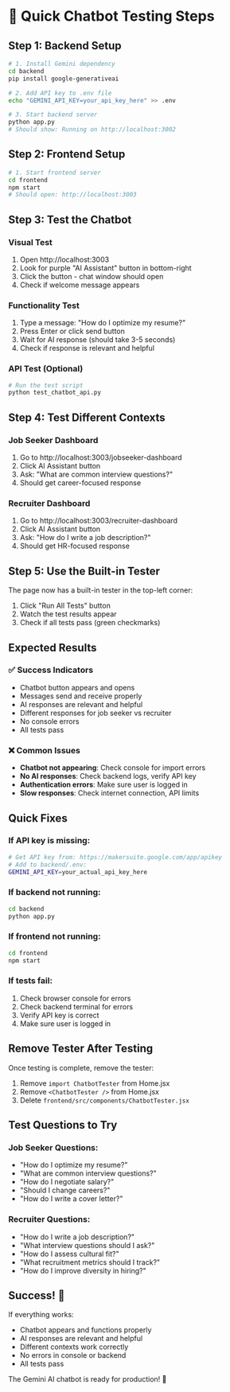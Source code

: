 # 🚀 Quick Chatbot Testing Steps

## Step 1: Backend Setup
```bash
# 1. Install Gemini dependency
cd backend
pip install google-generativeai

# 2. Add API key to .env file
echo "GEMINI_API_KEY=your_api_key_here" >> .env

# 3. Start backend server
python app.py
# Should show: Running on http://localhost:3002
```

## Step 2: Frontend Setup
```bash
# 1. Start frontend server
cd frontend
npm start
# Should open: http://localhost:3003
```

## Step 3: Test the Chatbot

### Visual Test
1. Open http://localhost:3003
2. Look for purple "AI Assistant" button in bottom-right
3. Click the button - chat window should open
4. Check if welcome message appears

### Functionality Test
1. Type a message: "How do I optimize my resume?"
2. Press Enter or click send button
3. Wait for AI response (should take 3-5 seconds)
4. Check if response is relevant and helpful

### API Test (Optional)
```bash
# Run the test script
python test_chatbot_api.py
```

## Step 4: Test Different Contexts

### Job Seeker Dashboard
1. Go to http://localhost:3003/jobseeker-dashboard
2. Click AI Assistant button
3. Ask: "What are common interview questions?"
4. Should get career-focused response

### Recruiter Dashboard  
1. Go to http://localhost:3003/recruiter-dashboard
2. Click AI Assistant button
3. Ask: "How do I write a job description?"
4. Should get HR-focused response

## Step 5: Use the Built-in Tester

The page now has a built-in tester in the top-left corner:
1. Click "Run All Tests" button
2. Watch the test results appear
3. Check if all tests pass (green checkmarks)

## Expected Results

### ✅ Success Indicators
- Chatbot button appears and opens
- Messages send and receive properly
- AI responses are relevant and helpful
- Different responses for job seeker vs recruiter
- No console errors
- All tests pass

### ❌ Common Issues
- **Chatbot not appearing**: Check console for import errors
- **No AI responses**: Check backend logs, verify API key
- **Authentication errors**: Make sure user is logged in
- **Slow responses**: Check internet connection, API limits

## Quick Fixes

### If API key is missing:
```bash
# Get API key from: https://makersuite.google.com/app/apikey
# Add to backend/.env:
GEMINI_API_KEY=your_actual_api_key_here
```

### If backend not running:
```bash
cd backend
python app.py
```

### If frontend not running:
```bash
cd frontend
npm start
```

### If tests fail:
1. Check browser console for errors
2. Check backend terminal for errors
3. Verify API key is correct
4. Make sure user is logged in

## Remove Tester After Testing

Once testing is complete, remove the tester:
1. Remove `import ChatbotTester` from Home.jsx
2. Remove `<ChatbotTester />` from Home.jsx
3. Delete `frontend/src/components/ChatbotTester.jsx`

## Test Questions to Try

### Job Seeker Questions:
- "How do I optimize my resume?"
- "What are common interview questions?"
- "How do I negotiate salary?"
- "Should I change careers?"
- "How do I write a cover letter?"

### Recruiter Questions:
- "How do I write a job description?"
- "What interview questions should I ask?"
- "How do I assess cultural fit?"
- "What recruitment metrics should I track?"
- "How do I improve diversity in hiring?"

## Success! 🎉

If everything works:
- Chatbot appears and functions properly
- AI responses are relevant and helpful
- Different contexts work correctly
- No errors in console or backend
- All tests pass

The Gemini AI chatbot is ready for production! 🚀
